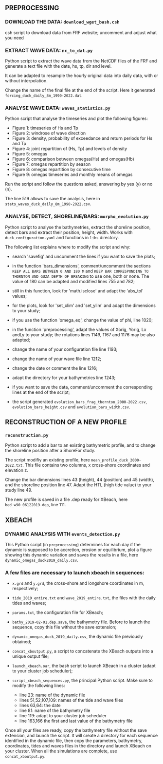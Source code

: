 ## PREPROCESSING
### DOWNLOAD THE DATA: `download_wget_bash.csh`

csh script to download data from FRF website; uncomment and adjust what you need

### EXTRACT WAVE DATA: `nc_to_dat.py`

Python script to extract the wave data from the NetCDF files of the FRF and generate a text file with the date, hs, tp, dir and level. 

It can be adapted to resample the hourly original data into daily data, with or without interpolation.

Change the name of the final file at the end of the script. Here it generated `forcing_duck_daily_8m_1990-2022.dat`.

### ANALYSE WAVE DATA: `waves_statistics.py`

Python script that analyse the timeseries and plot the following figures:
- Figure 1: timeseries of Hs and Tp
- Figure 2: windrose of wave direction
- Figure 3: density, probability of exceedance and return periods for Hs and Tp
- Figure 4: joint repartition of (Hs, Tp) and levels of density
- Figure 5: omegas
- Figure 6: comparison between omegas(Hs) and omegas(Hb)
- Figure 7: omegas repartition by season
- Figure 8: omegas repartition by consecutive time
- Figure 9: omegas timeseries and monthly means of omegas

Run the script and follow the questions asked, answering by yes (y) or no (n).

The line 519 allows to save the analysis, here in `stats_waves_duck_daily_8m_1990-2022.csv`.  

### ANALYSE, DETECT, SHORELINE/BARS: `morpho_evolution.py`

Python script to analyse the bathymetries, extract the shoreline position, detect bars and extract their position, height, width. Works with `duck_configuration.yaml` and functions in `libs` directory.

The following list explains where to modify the script and why:

- search 'savefig' and uncomment the lines if you want to save the plots;

- in the function 'bars\_dimensions', comment/uncomment the sections `KEEP ALL BARS BETWEEN 0 AND 180 M` and `KEEP BAR CORRESPONDING TO THORNTON AND GUZA DEPTH OF BREAKING` to use one, both or none. The value of 180 can be adapted and modified lines 755 and 782;

- still in this function, look for 'math.isclose' and adapt the 'abs\_tol' values;

- for the plots, look for 'set\_xlim' and 'set\_ylim' and adapt the dimensions to your study;

- if you use the function 'omega\_eq', change the value of phi, line 1020;

- in the function 'preprocessing', adapt the values of Xorig, Yorig, Lx andLy to your study; the rotations lines 1149, 1167 and 1176 may be also adapted;

- change the name of your configuration file line 1193;

- change the name of your wave file line 1212;

- change the date or comment the line 1216;

- adapt the directory for your bathymetries line 1243;

- if you want to save the data, comment/uncomment the corresponding lines at the end of the script;

- the script generated `evolution_bars_frag_thornton_2000-2022.csv`, `evolution_bars_height.csv` and `evolution_bars_width.csv`.

## RECONSTRUCTION OF A NEW PROFILE
### `reconstruction.py`

Python script to add a bar to an existing bathymetric profile, and to change the shoreline position after a ShoreFor study.

The script modifiy an existing profile, here `mean_profile_duck_2000-2022.txt`. This file contains two columns, x cross-shore coordinates and elevation z.

Change the bar dimensions lines 43 (height), 44 (position) and 45 (width), and the shoreline position line 47. Adapt the HTL (high tide value) to your study line 49. 

The new profile is saved in a file .dep ready for XBeach, here `bed_w90_06122019.dep`, line 111.

## XBEACH
### DYNAMIC ANALYSIS WITH `events_detection.py`

This Python script (in `preprocessing`) determines for each day if the dynamic is supposed to be accretion, erosion or equilibrium, plot a figure showing this dynamic variation and saves the results in a file, here `dynamic_omegas_duck2019_daily.csv`.

### A few files are necessary to launch xbeach in sequences:
- `x.grd` and `y.grd`, the cross-shore and longshore coordinates in m, respectively;

- `tide_2019_entire.txt` and `wave_2019_entire.txt`, the files with the daily tides and waves;

- `params.txt`, the configuration file for XBeach;

- `bathy_2019-02-01.dep.save`, the bathymetry file. Before to launch the sequence, copy this file without the save extension;

- `dynamic_omegas_duck_2019_daily.csv`, the dynamic file previously obtained;

- `concat_xboutput.py`, a script to concatenate the XBeach outputs into a unique output file;

- `launch_xbeach.oar`, the bash script to launch XBeach in a cluster (adapt to your cluster job scheduler);

- `script_xbeach_sequences.py`, the principal Python script. Make sure to modify the following lines:
	- line 23: name of the dynamic file
	- lines 51,52,107,109: names of the tide and wave files
	- lines 63,64: the date
	- line 81: name of the bathymetry file
	- line 119: adapt to your cluster job scheduler
	- line 163,166 the first and last value of the bathymetry file

Once all your files are ready, copy the bathymetry file without the save extension, and launch the script. It will create a directory for each sequence identified in the dynamic file, then copy the parameters, bathymetry, coordinates, tides and waves files in the directory and launch XBeach on your cluster. When all the simulations are complete, use `concat_xboutput.py`.
